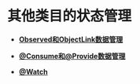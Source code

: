 # 其他类目的状态管理



- **[Observed和ObjectLink数据管理](ts-other-states-observed-objectlink.md)**

- **[\@Consume和\@Provide数据管理](ts-other-states-consume-provide.md)**

- **[\@Watch](ts-other-states-watch.md)**